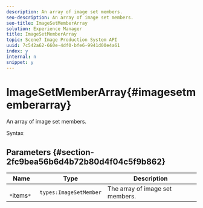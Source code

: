 ```yaml
---
description: An array of image set members.
seo-description: An array of image set members.
seo-title: ImageSetMemberArray
solution: Experience Manager
title: ImageSetMemberArray
topic: Scene7 Image Production System API
uuid: 7c542a62-660e-4df0-bfe6-9941d00e4a61
index: y
internal: n
snippet: y
---
```


# ImageSetMemberArray{#imagesetmemberarray}

An array of image set members.

 Syntax 

## Parameters {#section-2fc9bea56b6d4b72b80d4f04c5f9b862}

|  Name  | Type  | Description  |
|---|---|---|
|  ` *`items`*`  | `types:ImageSetMember`  | The array of image set members.  |

